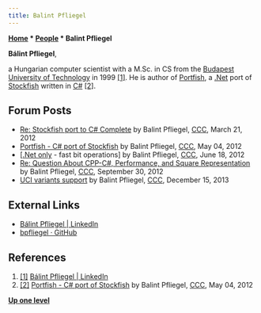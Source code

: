 ```yaml
---
title: Balint Pfliegel
---
```

**[Home](Home "Home") * [People](People "People") * Balint Pfliegel**

**Bálint Pfliegel**,

a Hungarian computer scientist with a M.Sc. in CS from the [Budapest University of Technology](https://en.wikipedia.org/wiki/Budapest_University_of_Technology_and_Economics) in 1999 <a id="cite-note-1" href="#cite-ref-1">[1]</a>.
He is author of [Portfish](Portfish "Portfish"), a [.Net](https://en.wikipedia.org/wiki/.NET_Framework) port of [Stockfish](Stockfish "Stockfish") written in [C#](C_sharp "C sharp") <a id="cite-note-2" href="#cite-ref-2">[2]</a>.

## Forum Posts

- [Re: Stockfish port to C# Complete](http://www.talkchess.com/forum/viewtopic.php?t=42894&start=31) by Balint Pfliegel, [CCC](CCC "CCC"), March 21, 2012
- [Portfish - C# port of Stockfish](http://www.talkchess.com/forum/viewtopic.php?t=43571) by Balint Pfliegel, [CCC](CCC "CCC"), May 04, 2012
- \[[.Net only](http://www.talkchess.com/forum/viewtopic.php?t=44114) - fast bit operations\] by Balint Pfliegel, [CCC](CCC "CCC"), June 18, 2012
- [Re: Question About CPP-C#, Performance, and Square Representation](http://www.talkchess.com/forum/viewtopic.php?t=45388&start=6) by Balint Pfliegel, [CCC](CCC "CCC"), September 30, 2012
- [UCI variants support](http://www.talkchess.com/forum/viewtopic.php?t=50498) by Balint Pfliegel, [CCC](CCC "CCC"), December 15, 2013

## External Links

- [Bálint Pfliegel | LinkedIn](https://www.linkedin.com/in/b%C3%A1lint-pfliegel-b522922/)
- [bpfliegel · GitHub](https://github.com/bpfliegel)

## References

1. <a id="cite-ref-1" href="#cite-note-1">[1]</a>  [Bálint Pfliegel | LinkedIn](https://www.linkedin.com/in/b%C3%A1lint-pfliegel-b522922/)
1. <a id="cite-ref-2" href="#cite-note-2">[2]</a> [Portfish - C# port of Stockfish](http://www.talkchess.com/forum/viewtopic.php?t=43571) by Balint Pfliegel, [CCC](CCC "CCC"), May 04, 2012

**[Up one level](People "People")**

